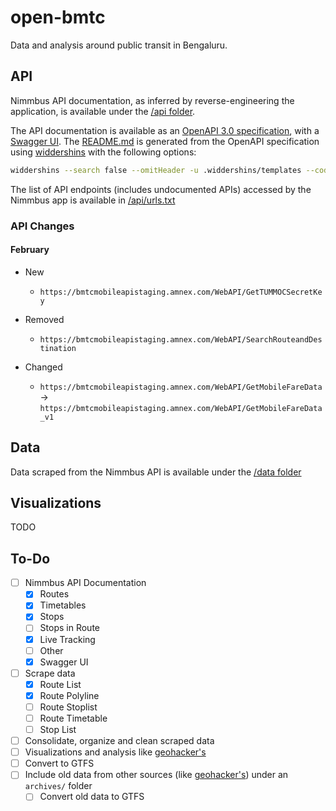 # open-bmtc

Data and analysis around public transit in Bengaluru.

## API

Nimmbus API documentation, as inferred by reverse-engineering the application, is available under the [/api folder](/api).

The API documentation is available as an [OpenAPI 3.0 specification](/api/nimmbus.yaml), with a [Swagger UI](https://nimmbus.netlify.app). The [README.md](/api/README.md) is generated from the OpenAPI specification using [widdershins](https://github.com/Mermade/widdershins) with the following options:

```sh
widdershins --search false --omitHeader -u .widdershins/templates --code --summary nimmbus.yaml -o README.md
```

The list of API endpoints (includes undocumented APIs) accessed by the Nimmbus app is available in [/api/urls.txt](/api/urls.txt)

### API Changes

#### February

* New
  - `https://bmtcmobileapistaging.amnex.com/WebAPI/GetTUMMOCSecretKey`

* Removed
  - `https://bmtcmobileapistaging.amnex.com/WebAPI/SearchRouteandDestination`

* Changed
  - `https://bmtcmobileapistaging.amnex.com/WebAPI/GetMobileFareData` &rarr; `https://bmtcmobileapistaging.amnex.com/WebAPI/GetMobileFareData_v1`

## Data

Data scraped from the Nimmbus API is available under the [/data folder](/data)

## Visualizations

TODO

## To-Do

- [ ] Nimmbus API Documentation
  - [X] Routes
  - [X] Timetables
  - [X] Stops
  - [ ] Stops in Route
  - [X] Live Tracking
  - [ ] Other
  - [X] Swagger UI
- [ ] Scrape data
  - [X] Route List
  - [X] Route Polyline
  - [ ] Route Stoplist
  - [ ] Route Timetable
  - [ ] Stop List
- [ ] Consolidate, organize and clean scraped data
- [ ] Visualizations and analysis like [geohacker's](https://github.com/geohacker/bmtc)
- [ ] Convert to GTFS
- [ ] Include old data from other sources (like [geohacker's](https://github.com/geohacker/bmtc)) under an `archives/` folder
  - [ ] Convert old data to GTFS
